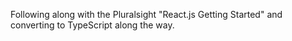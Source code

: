 Following along with the Pluralsight "React.js Getting Started" and converting
to TypeScript along the way.
